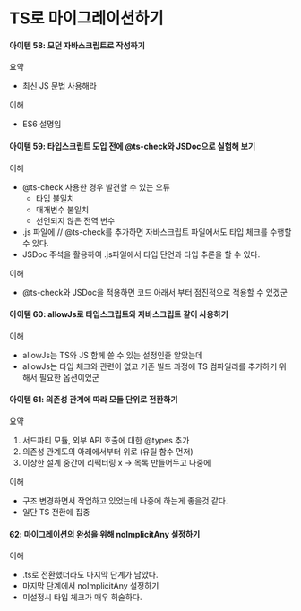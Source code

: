 # TS로 마이그레이션하기 

#### 아이템 58: 모던 자바스크립트로 작성하기 
요약
- 최신 JS 문법 사용해라

이해 
- ES6 설명임 

#### 아이템 59: 타입스크립트 도입 전에 @ts-check와 JSDoc으로 실험해 보기
이해
- @ts-check 사용한 경우 발견할 수 있는 오류
  - 타입 불일치
  - 매개변수 불일치 
  - 선언되지 않은 전역 변수 
- .js 파일에 // @ts-check를 추가하면 자바스크립트 파일에서도 타입 체크를 수행할 수 있다. 
- JSDoc 주석을 활용하여 .js파일에서 타입 단언과 타입 추론을 할 수 있다.

이해
- @ts-check와 JSDoc을 적용하면 코드 아래서 부터 점진적으로 적용할 수 있겠군 

#### 아이템 60: allowJs로 타입스크립트와 자바스크립트 같이 사용하기
이해
- allowJs는 TS와 JS 함께 쓸 수 있는 설정인줄 알았는데 
- allowJs는 타입 체크와 관련이 없고 기존 빌드 과정에 TS 컴파일러를 추가하기 위해서 필요한 옵션이었군

#### 아이템 61: 의존성 관계에 따라 모듈 단위로 전환하기 
요약
1. 서드파티 모듈, 외부 API 호출에 대한 @types 추가 
2. 의존성 관계도의 아래에서부터 위로 (유틸 함수 먼저)
3. 이상한 설계 중간에 리팩터링 x  -> 목록 만들어두고 나중에

이해
- 구조 변경하면서 작업하고 있었는데 나중에 하는게 좋을것 같다. 
- 일단 TS 전환에 집중

#### 62: 마이그레이션의 완성을 위해 noImplicitAny 설정하기 
이해
- .ts로 전환했더라도 마지막 단계가 남았다. 
- 마지막 단계에서 noImplicitAny 설정하기 
- 미설정시 타입 체크가 매우 허술하다. 